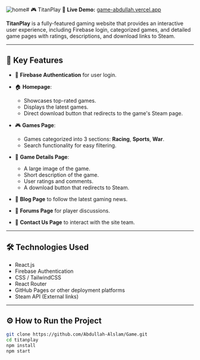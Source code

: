 ![home](https://github.com/user-attachments/assets/dc8baff6-5b9a-43e2-a336-fd39b807eaee)# 🎮 TitanPlay
🔗 **Live Demo:** [game-abdullah.vercel.app](https://game-abdullah.vercel.app)

**TitanPlay** is a fully-featured gaming website that provides an interactive user experience, including Firebase login, categorized games, and detailed game pages with ratings, descriptions, and download links to Steam.

---













## 🚀 Key Features

- 🔐 **Firebase Authentication** for user login.
- 🏠 **Homepage**:
  - Showcases top-rated games.
  - Displays the latest games.
  - Direct download button that redirects to the game's Steam page.

- 🎮 **Games Page**:
  - Games categorized into 3 sections: **Racing**, **Sports**, **War**.
  - Search functionality for easy filtering.

- 📄 **Game Details Page**:
  - A large image of the game.
  - Short description of the game.
  - User ratings and comments.
  - A download button that redirects to Steam.

- 📰 **Blog Page** to follow the latest gaming news.
- 💬 **Forums Page** for player discussions.
- 📩 **Contact Us Page** to interact with the site team.

---

## 🛠️ Technologies Used

- React.js
- Firebase Authentication
- CSS / TailwindCSS
- React Router
- GitHub Pages or other deployment platforms
- Steam API (External links)

---

## ⚙️ How to Run the Project

```bash
git clone https://github.com/Abdullah-Alslam/Game.git
cd titanplay
npm install
npm start
